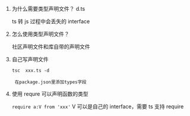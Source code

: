 1.  为什么需要类型声明文件？ d.ts

    ts 转 js 过程中会丢失的 interface

2.  怎么使用类型声明文件？

    社区声明文件和库自带的声明文件

3.  自己写声明文件

        tsc  xxx.ts -d

         在package.json里添加types字段

4.  使用 requre 可以声明函数的类型

    `require a:V from 'xxx'` V 可以是自己的 interface，需要 ts 支持 require

